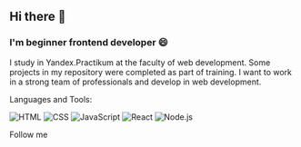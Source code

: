 ## Hi there 👋

### I'm beginner frontend developer 😄

I study in Yandex.Practikum at the faculty of web development.
Some projects in my repository were completed as part of training.
I want to work in a strong team of professionals and develop in web development. 

Languages and Tools:

![HTML](https://img.shields.io/badge/-HTML-pink?style=flat-square&logo=html)
![CSS](https://img.shields.io/badge/-CSS-green?style=flat-square&logo=CSS)
![JavaScript](https://img.shields.io/badge/-JavaScript-red?style=flat-square&logo=JavaScript)
![React](https://img.shields.io/badge/-React-blue?style=flat-square&logo=React)
![Node.js](https://img.shields.io/badge/-Node.js-yellow?style=flat-square&logo=Node.js)

Follow me

<!--
**Dreem13/Dreem13** is a ✨ _special_ ✨ repository because its `README.md` (this file) appears on your GitHub profile.

Here are some ideas to get you started:

- 🔭 I’m currently working on ...
- 🌱 I’m currently learning ...
- 👯 I’m looking to collaborate on ...
- 🤔 I’m looking for help with ...
- 💬 Ask me about ...
- 📫 How to reach me: ...
- 😄 Pronouns: ...
- ⚡ Fun fact: ...
-->
